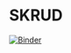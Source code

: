 # SKRUD

[![Binder](https://mybinder.org/badge_logo.svg)](https://mybinder.org/v2/gh/deathbeds/skrud/master)
